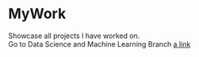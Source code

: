 # MyWork
Showcase all projects I have worked on. \
Go to Data Science and Machine Learning Branch
[a link](https://github.com/fporrata/MyWork/tree/Data-Science-and-Machine-Learning)
